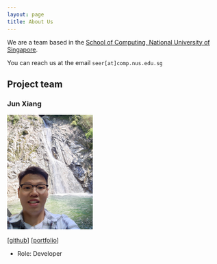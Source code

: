 ```yaml
---
layout: page
title: About Us
---
```


We are a team based in the [School of Computing, National University of Singapore](https://www.comp.nus.edu.sg).

You can reach us at the email `seer[at]comp.nus.edu.sg`

## Project team

### Jun Xiang

<img src="images/junxiang26.png" width="200px">

[[github](https://github.com/JunXiang26)]
[[portfolio](team/junxiang)]

* Role: Developer
